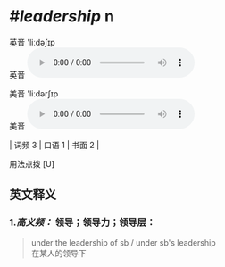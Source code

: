# ***\#leadership*** n
英音 'liːdəʃɪp  
英音
<audio src="./media/leadership-B.aac" controls="controls"></audio>

美音 'liːdərʃɪp  
美音
<audio src="./media/leadership.aac" controls="controls"></audio>



| 词频 3 | 口语 1 | 书面 2 |  

用法点拨  [U]

英文释义
---
### 1.*高义频：* **领导；领导力；领导层：**  

 > under the leadership of sb / under sb's leadership  
 > 在某人的领导下    



